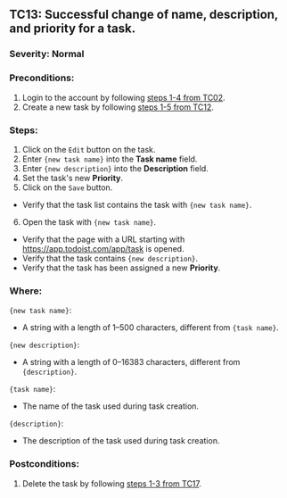 ## TC13: Successful change of name, description, and priority for a task.
### Severity: Normal
### Preconditions:
1. Login to the account by following [steps 1-4 from TC02](TC02.md).
2. Create a new task by following [steps 1-5 from TC12](TC12.md).
### Steps:
1. Click on the `Edit` button on the task.
2. Enter `{new task name}` into the **Task name**  field.
3. Enter `{new description}` into the **Description** field.
4. Set the task's new **Priority**.
5. Click on the `Save` button.
* Verify that the task list contains the task with `{new task name}`.
6. Open the task with `{new task name}`.
* Verify that the page with a URL starting with https://app.todoist.com/app/task is opened.
* Verify that the task contains `{new description}`.
* Verify that the task has been assigned a new **Priority**.
### Where:
`{new task name}`:
* A string with a length of 1–500 characters, different from `{task name}`.

`{new description}`:
* A string with a length of 0–16383 characters, different from `{description}`.

`{task name}`:
* The name of the task used during task creation.

`{description}`:
* The description of the task used during task creation.
### Postconditions:
1. Delete the task by following [steps 1-3 from TC17](TC17.md).